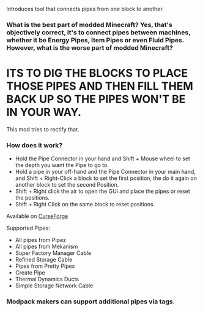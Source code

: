 Introduces tool that connects pipes from one block to another.

### What is the best part of modded Minecraft? Yes, that's objectively correct, it's to connect pipes between machines, whether it be Energy Pipes, Item Pipes or even Fluid Pipes. However, what is the worse part of modded Minecraft?

# ITS TO DIG THE BLOCKS TO PLACE THOSE PIPES AND THEN FILL THEM BACK UP SO THE PIPES WON'T BE IN YOUR WAY.


This mod tries to rectify that.



### How does it work?
* Hold the Pipe Connector in your hand and Shift + Mouse wheel to set the depth you want the Pipe to go to.
* Hold a pipe in your off-hand and the Pipe Connector in your main hand, and Shift + Right-Click a block to set the first position, the do it again on another block to set the second Position.
* Shift + Right click the air to open the GUi and place the pipes or reset the positions.
* Shift + Right Click on the same block to reset positions.




Available on [CurseForge](https://www.curseforge.com/minecraft/mc-mods/pipe-connector)


Supported Pipes:
* All pipes from Pipez
* All pipes from Mekanism
* Super Factory Manager Cable
* Refined Storage Cable
* Pipes from Pretty Pipes
* Create Pipe
* Thermal Dynamics Ducts
* Simple Storage Network Cable

### **Modpack makers can support additional pipes via tags.**
